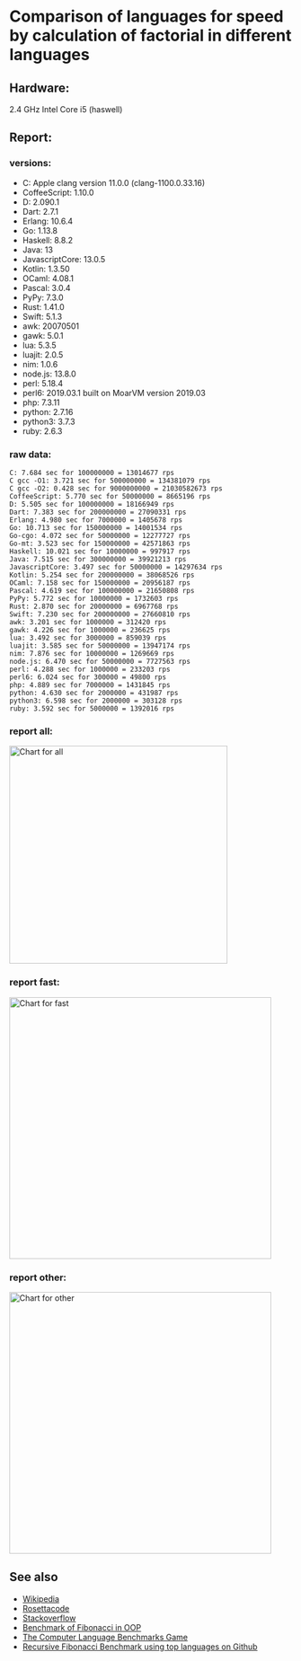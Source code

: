 Comparison of languages for speed by calculation of factorial in different languages
====================================================================================

Hardware:
---------
2.4 GHz Intel Core i5 (haswell)

Report:
-------
### versions:

  * C: Apple clang version 11.0.0 (clang-1100.0.33.16)
  * CoffeeScript: 1.10.0
  * D: 2.090.1
  * Dart: 2.7.1
  * Erlang: 10.6.4
  * Go: 1.13.8
  * Haskell: 8.8.2
  * Java: 13
  * JavascriptCore: 13.0.5
  * Kotlin: 1.3.50
  * OCaml: 4.08.1
  * Pascal: 3.0.4
  * PyPy: 7.3.0
  * Rust: 1.41.0
  * Swift: 5.1.3
  * awk: 20070501
  * gawk: 5.0.1
  * lua: 5.3.5
  * luajit: 2.0.5
  * nim: 1.0.6
  * node.js: 13.8.0
  * perl: 5.18.4
  * perl6: 2019.03.1 built on MoarVM version 2019.03
  * php: 7.3.11
  * python: 2.7.16
  * python3: 3.7.3
  * ruby: 2.6.3


### raw data:

    C: 7.684 sec for 100000000 = 13014677 rps
    C gcc -O1: 3.721 sec for 500000000 = 134381079 rps
    C gcc -O2: 0.428 sec for 9000000000 = 21030582673 rps
    CoffeeScript: 5.770 sec for 50000000 = 8665196 rps
    D: 5.505 sec for 100000000 = 18166949 rps
    Dart: 7.383 sec for 200000000 = 27090331 rps
    Erlang: 4.980 sec for 7000000 = 1405678 rps
    Go: 10.713 sec for 150000000 = 14001534 rps
    Go-cgo: 4.072 sec for 50000000 = 12277727 rps
    Go-mt: 3.523 sec for 150000000 = 42571863 rps
    Haskell: 10.021 sec for 10000000 = 997917 rps
    Java: 7.515 sec for 300000000 = 39921213 rps
    JavascriptCore: 3.497 sec for 50000000 = 14297634 rps
    Kotlin: 5.254 sec for 200000000 = 38068526 rps
    OCaml: 7.158 sec for 150000000 = 20956187 rps
    Pascal: 4.619 sec for 100000000 = 21650808 rps
    PyPy: 5.772 sec for 10000000 = 1732603 rps
    Rust: 2.870 sec for 20000000 = 6967768 rps
    Swift: 7.230 sec for 200000000 = 27660810 rps
    awk: 3.201 sec for 1000000 = 312420 rps
    gawk: 4.226 sec for 1000000 = 236625 rps
    lua: 3.492 sec for 3000000 = 859039 rps
    luajit: 3.585 sec for 50000000 = 13947174 rps
    nim: 7.876 sec for 10000000 = 1269669 rps
    node.js: 6.470 sec for 50000000 = 7727563 rps
    perl: 4.288 sec for 1000000 = 233203 rps
    perl6: 6.024 sec for 300000 = 49800 rps
    php: 4.889 sec for 7000000 = 1431845 rps
    python: 4.630 sec for 2000000 = 431987 rps
    python3: 6.598 sec for 2000000 = 303128 rps
    ruby: 3.592 sec for 5000000 = 1392016 rps


### report all:

<img alt="Chart for all" width="388" src="https://chart.googleapis.com/chart?cht=bhs&chs=582x515&chd=t%3A134381079%2C42571862%2C39921212%2C38068525%2C27660809%2C27090331%2C21650807%2C20956186%2C18166949%2C14297634%2C14001533%2C13947173%2C13014677%2C12277727%2C8665196%2C7727562%2C6967767%2C1732602%2C1431845%2C1405678%2C1392015%2C1269668%2C997916%2C859038%2C431986%2C312420%2C303128%2C236624%2C233203&chco=4d89f9&chbh=12&chds=0,134381079.31604&chxt=x,y,r&chxl=1%3A%7Cperl%7Cgawk%7Cpython3%7Cawk%7Cpython%7Clua%7CHaskell%7Cnim%7Cruby%7CErlang%7Cphp%7CPyPy%7CRust%7Cnode.js%7CCoffeeScript%7CGo-cgo%7CC%7Cluajit%7CGo%7CJavascriptCore%7CD%7COCaml%7CPascal%7CDart%7CSwift%7CKotlin%7CJava%7CGo-mt%7CC%20gcc%20-O1%7C2%3A%7C233203%20rps%7C236624%20rps%7C303128%20rps%7C312420%20rps%7C431986%20rps%7C859038%20rps%7C997916%20rps%7C1269668%20rps%7C1392015%20rps%7C1405678%20rps%7C1431845%20rps%7C1732602%20rps%7C6967767%20rps%7C7727562%20rps%7C8665196%20rps%7C12277727%20rps%7C13014677%20rps%7C13947173%20rps%7C14001533%20rps%7C14297634%20rps%7C18166949%20rps%7C20956186%20rps%7C21650807%20rps%7C27090331%20rps%7C27660809%20rps%7C38068525%20rps%7C39921212%20rps%7C42571862%20rps%7C134381079%20rps%7C0%3A%7C0%20%25%7C10%20%25%7C20%20%25%7C30%20%25%7C40%20%25%7C50%20%25%7C60%20%25%7C70%20%25%7C80%20%25%7C90%20%25%7C100%20%25">

### report fast:

<img alt="Chart for fast" width="466" src="https://chart.googleapis.com/chart?cht=bhs&chs=700x328&chd=t%3A134381079%2C42571862%2C39921212%2C38068525%2C27660809%2C27090331%2C21650807%2C20956186%2C18166949%2C14297634%2C14001533%2C13947173%2C13014677%2C12277727%2C8665196%2C7727562%2C6967767%2C1269668&chco=4d89f9&chbh=12&chds=0,134381079.31604&chxt=x,y,r&chxl=1%3A%7Cnim%7CRust%7Cnode.js%7CCoffeeScript%7CGo-cgo%7CC%7Cluajit%7CGo%7CJavascriptCore%7CD%7COCaml%7CPascal%7CDart%7CSwift%7CKotlin%7CJava%7CGo-mt%7CC%20gcc%20-O1%7C2%3A%7C1269668%20rps%7C6967767%20rps%7C7727562%20rps%7C8665196%20rps%7C12277727%20rps%7C13014677%20rps%7C13947173%20rps%7C14001533%20rps%7C14297634%20rps%7C18166949%20rps%7C20956186%20rps%7C21650807%20rps%7C27090331%20rps%7C27660809%20rps%7C38068525%20rps%7C39921212%20rps%7C42571862%20rps%7C134381079%20rps%7C0%3A%7C0%20%25%7C10%20%25%7C20%20%25%7C30%20%25%7C40%20%25%7C50%20%25%7C60%20%25%7C70%20%25%7C80%20%25%7C90%20%25%7C100%20%25">

### report other:

<img alt="Chart for other" width="466" src="https://chart.googleapis.com/chart?cht=bhs&chs=700x209&chd=t%3A1732602%2C1431845%2C1405678%2C1392015%2C997916%2C859038%2C431986%2C312420%2C303128%2C236624%2C233203&chco=4d89f9&chbh=12&chds=0,1732602.77097933&chxt=x,y,r&chxl=1%3A%7Cperl%7Cgawk%7Cpython3%7Cawk%7Cpython%7Clua%7CHaskell%7Cruby%7CErlang%7Cphp%7CPyPy%7C2%3A%7C233203%20rps%7C236624%20rps%7C303128%20rps%7C312420%20rps%7C431986%20rps%7C859038%20rps%7C997916%20rps%7C1392015%20rps%7C1405678%20rps%7C1431845%20rps%7C1732602%20rps%7C0%3A%7C0%20%25%7C10%20%25%7C20%20%25%7C30%20%25%7C40%20%25%7C50%20%25%7C60%20%25%7C70%20%25%7C80%20%25%7C90%20%25%7C100%20%25">



See also
--------

  * [Wikipedia](http://en.wikipedia.org/wiki/Factorial)
  * [Rosettacode](http://rosettacode.org/wiki/Factorial)
  * [Stackoverflow](http://stackoverflow.com/questions/23930/factorial-algorithms-in-different-languages)
  * [Benchmark of Fibonacci in OOP](https://github.com/Balancer/benchmarks-fib-obj)
  * [The Computer Language Benchmarks Game](http://benchmarksgame.alioth.debian.org)
  * [Recursive Fibonacci Benchmark using top languages on Github](https://github.com/drujensen/fib)
